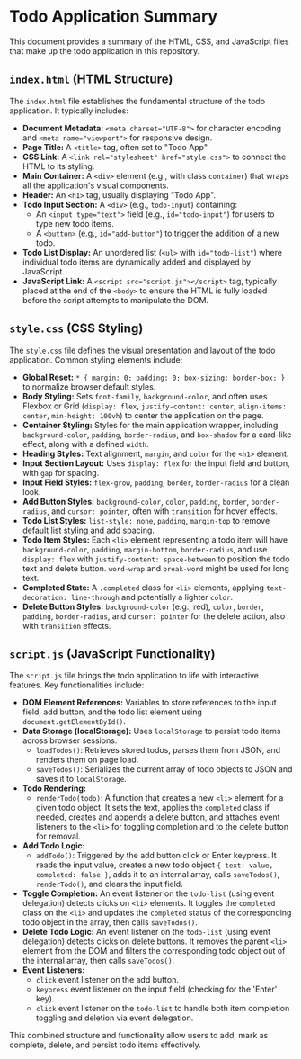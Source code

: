 # Todo Application Summary

This document provides a summary of the HTML, CSS, and JavaScript files that make up the todo application in this repository.

## `index.html` (HTML Structure)

The `index.html` file establishes the fundamental structure of the todo application. It typically includes:

-   **Document Metadata:** `<meta charset="UTF-8">` for character encoding and `<meta name="viewport">` for responsive design.
-   **Page Title:** A `<title>` tag, often set to "Todo App".
-   **CSS Link:** A `<link rel="stylesheet" href="style.css">` to connect the HTML to its styling.
-   **Main Container:** A `<div>` element (e.g., with class `container`) that wraps all the application's visual components.
-   **Header:** An `<h1>` tag, usually displaying "Todo App".
-   **Todo Input Section:** A `<div>` (e.g., `todo-input`) containing:
    -   An `<input type="text">` field (e.g., `id="todo-input"`) for users to type new todo items.
    -   A `<button>` (e.g., `id="add-button"`) to trigger the addition of a new todo.
-   **Todo List Display:** An unordered list (`<ul>` with `id="todo-list"`) where individual todo items are dynamically added and displayed by JavaScript.
-   **JavaScript Link:** A `<script src="script.js"></script>` tag, typically placed at the end of the `<body>` to ensure the HTML is fully loaded before the script attempts to manipulate the DOM.

## `style.css` (CSS Styling)

The `style.css` file defines the visual presentation and layout of the todo application. Common styling elements include:

-   **Global Reset:** `* { margin: 0; padding: 0; box-sizing: border-box; }` to normalize browser default styles.
-   **Body Styling:** Sets `font-family`, `background-color`, and often uses Flexbox or Grid (`display: flex`, `justify-content: center`, `align-items: center`, `min-height: 100vh`) to center the application on the page.
-   **Container Styling:** Styles for the main application wrapper, including `background-color`, `padding`, `border-radius`, and `box-shadow` for a card-like effect, along with a defined `width`.
-   **Heading Styles:** Text alignment, `margin`, and `color` for the `<h1>` element.
-   **Input Section Layout:** Uses `display: flex` for the input field and button, with `gap` for spacing.
-   **Input Field Styles:** `flex-grow`, `padding`, `border`, `border-radius` for a clean look.
-   **Add Button Styles:** `background-color`, `color`, `padding`, `border`, `border-radius`, and `cursor: pointer`, often with `transition` for hover effects.
-   **Todo List Styles:** `list-style: none`, `padding`, `margin-top` to remove default list styling and add spacing.
-   **Todo Item Styles:** Each `<li>` element representing a todo item will have `background-color`, `padding`, `margin-bottom`, `border-radius`, and use `display: flex` with `justify-content: space-between` to position the todo text and delete button. `word-wrap` and `break-word` might be used for long text.
-   **Completed State:** A `.completed` class for `<li>` elements, applying `text-decoration: line-through` and potentially a lighter `color`.
-   **Delete Button Styles:** `background-color` (e.g., red), `color`, `border`, `padding`, `border-radius`, and `cursor: pointer` for the delete action, also with `transition` effects.

## `script.js` (JavaScript Functionality)

The `script.js` file brings the todo application to life with interactive features. Key functionalities include:

-   **DOM Element References:** Variables to store references to the input field, add button, and the todo list element using `document.getElementById()`.
-   **Data Storage (localStorage):** Uses `localStorage` to persist todo items across browser sessions.
    -   `loadTodos()`: Retrieves stored todos, parses them from JSON, and renders them on page load.
    -   `saveTodos()`: Serializes the current array of todo objects to JSON and saves it to `localStorage`.
-   **Todo Rendering:**
    -   `renderTodo(todo)`: A function that creates a new `<li>` element for a given todo object. It sets the text, applies the `completed` class if needed, creates and appends a delete button, and attaches event listeners to the `<li>` for toggling completion and to the delete button for removal.
-   **Add Todo Logic:**
    -   `addTodo()`: Triggered by the add button click or Enter keypress. It reads the input value, creates a new todo object `{ text: value, completed: false }`, adds it to an internal array, calls `saveTodos()`, `renderTodo()`, and clears the input field.
-   **Toggle Completion:** An event listener on the `todo-list` (using event delegation) detects clicks on `<li>` elements. It toggles the `completed` class on the `<li>` and updates the `completed` status of the corresponding todo object in the array, then calls `saveTodos()`.
-   **Delete Todo Logic:** An event listener on the `todo-list` (using event delegation) detects clicks on delete buttons. It removes the parent `<li>` element from the DOM and filters the corresponding todo object out of the internal array, then calls `saveTodos()`.
-   **Event Listeners:**
    -   `click` event listener on the add button.
    -   `keypress` event listener on the input field (checking for the 'Enter' key).
    -   `click` event listener on the `todo-list` to handle both item completion toggling and deletion via event delegation.

This combined structure and functionality allow users to add, mark as complete, delete, and persist todo items effectively.
